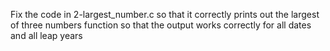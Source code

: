 Fix the code in 2-largest_number.c so that it correctly prints out the largest of three numbers
 function so that the output works correctly for all dates and all leap years
